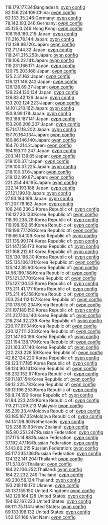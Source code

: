 118.179.177.34:Bangladesh: [ovpn config](vpn/118_179_177_34.ovpn)  
82.156.224.109:China: [ovpn config](vpn/82_156_224_109.ovpn)  
62.133.35.246:Germany: [ovpn config](vpn/62_133_35_246.ovpn)  
78.142.193.246:Germany: [ovpn config](vpn/78_142_193_246.ovpn)  
45.125.0.246:Hong Kong: [ovpn config](vpn/45_125_0_246.ovpn)  
106.159.180.215:Japan: [ovpn config](vpn/106_159_180_215.ovpn)  
111.216.78.144:Japan: [ovpn config](vpn/111_216_78_144.ovpn)  
112.138.98.120:Japan: [ovpn config](vpn/112_138_98_120.ovpn)  
112.71.144.32:Japan: [ovpn config](vpn/112_71_144_32.ovpn)  
118.241.215.253:Japan: [ovpn config](vpn/118_241_215_253.ovpn)  
119.106.22.141:Japan: [ovpn config](vpn/119_106_22_141.ovpn)  
119.231.166.171:Japan: [ovpn config](vpn/119_231_166_171.ovpn)  
120.75.203.168:Japan: [ovpn config](vpn/120_75_203_168.ovpn)  
125.2.31.162:Japan: [ovpn config](vpn/125_2_31_162.ovpn)  
126.121.146.242:Japan: [ovpn config](vpn/126_121_146_242.ovpn)  
126.126.89.27:Japan: [ovpn config](vpn/126_126_89_27.ovpn)  
126.224.130.134:Japan: [ovpn config](vpn/126_224_130_134.ovpn)  
126.83.42.126:Japan: [ovpn config](vpn/126_83_42_126.ovpn)  
133.202.124.223:Japan: [ovpn config](vpn/133_202_124_223.ovpn)  
14.101.210.162:Japan: [ovpn config](vpn/14_101_210_162.ovpn)  
150.9.99.178:Japan: [ovpn config](vpn/150_9_99_178.ovpn)  
153.188.187.141:Japan: [ovpn config](vpn/153_188_187_141.ovpn)  
153.206.208.207:Japan: [ovpn config](vpn/153_206_208_207.ovpn)  
157.147.118.202:Japan: [ovpn config](vpn/157_147_118_202.ovpn)  
157.70.164.134:Japan: [ovpn config](vpn/157_70_164_134.ovpn)  
160.86.146.140:Japan: [ovpn config](vpn/160_86_146_140.ovpn)  
164.70.214.2:Japan: [ovpn config](vpn/164_70_214_2.ovpn)  
194.193.111.247:Japan: [ovpn config](vpn/194_193_111_247.ovpn)  
203.141.139.65:Japan: [ovpn config](vpn/203_141_139_65.ovpn)  
219.100.37.1:Japan: [ovpn config](vpn/219_100_37_1.ovpn)  
219.100.37.225:Japan: [ovpn config](vpn/219_100_37_225.ovpn)  
219.100.37.6:Japan: [ovpn config](vpn/219_100_37_6.ovpn)  
219.122.99.87:Japan: [ovpn config](vpn/219_122_99_87.ovpn)  
221.254.46.195:Japan: [ovpn config](vpn/221_254_46_195.ovpn)  
222.14.193.188:Japan: [ovpn config](vpn/222_14_193_188.ovpn)  
27.121.199.10:Japan: [ovpn config](vpn/27_121_199_10.ovpn)  
27.83.184.169:Japan: [ovpn config](vpn/27_83_184_169.ovpn)  
61.207.78.162:Japan: [ovpn config](vpn/61_207_78_162.ovpn)  
106.248.236.2:Korea Republic of: [ovpn config](vpn/106_248_236_2.ovpn)  
116.127.20.123:Korea Republic of: [ovpn config](vpn/116_127_20_123.ovpn)  
118.39.238.28:Korea Republic of: [ovpn config](vpn/118_39_238_28.ovpn)  
119.198.192.65:Korea Republic of: [ovpn config](vpn/119_198_192_65.ovpn)  
119.199.77.126:Korea Republic of: [ovpn config](vpn/119_199_77_126.ovpn)  
119.66.54.109:Korea Republic of: [ovpn config](vpn/119_66_54_109.ovpn)  
121.135.99.174:Korea Republic of: [ovpn config](vpn/121_135_99_174.ovpn)  
121.147.158.173:Korea Republic of: [ovpn config](vpn/121_147_158_173.ovpn)  
121.168.212.61:Korea Republic of: [ovpn config](vpn/121_168_212_61.ovpn)  
125.130.196.30:Korea Republic of: [ovpn config](vpn/125_130_196_30.ovpn)  
125.135.106.101:Korea Republic of: [ovpn config](vpn/125_135_106_101.ovpn)  
125.142.85.60:Korea Republic of: [ovpn config](vpn/125_142_85_60.ovpn)  
14.56.199.158:Korea Republic of: [ovpn config](vpn/14_56_199_158.ovpn)  
175.121.37.70:Korea Republic of: [ovpn config](vpn/175_121_37_70.ovpn)  
175.127.130.53:Korea Republic of: [ovpn config](vpn/175_127_130_53.ovpn)  
175.211.41.177:Korea Republic of: [ovpn config](vpn/175_211_41_177.ovpn)  
175.211.45.158:Korea Republic of: [ovpn config](vpn/175_211_45_158.ovpn)  
203.254.112.127:Korea Republic of: [ovpn config](vpn/203_254_112_127.ovpn)  
210.178.90.234:Korea Republic of: [ovpn config](vpn/210_178_90_234.ovpn)  
211.197.189.150:Korea Republic of: [ovpn config](vpn/211_197_189_150.ovpn)  
211.227.104.140:Korea Republic of: [ovpn config](vpn/211_227_104_140.ovpn)  
218.234.32.239:Korea Republic of: [ovpn config](vpn/218_234_32_239.ovpn)  
220.117.97.34:Korea Republic of: [ovpn config](vpn/220_117_97_34.ovpn)  
220.127.111.203:Korea Republic of: [ovpn config](vpn/220_127_111_203.ovpn)  
221.147.90.196:Korea Republic of: [ovpn config](vpn/221_147_90_196.ovpn)  
221.154.138.179:Korea Republic of: [ovpn config](vpn/221_154_138_179.ovpn)  
221.163.37.140:Korea Republic of: [ovpn config](vpn/221_163_37_140.ovpn)  
222.233.228.59:Korea Republic of: [ovpn config](vpn/222_233_228_59.ovpn)  
42.82.124.220:Korea Republic of: [ovpn config](vpn/42_82_124_220.ovpn)  
58.123.117.185:Korea Republic of: [ovpn config](vpn/58_123_117_185.ovpn)  
58.124.90.141:Korea Republic of: [ovpn config](vpn/58_124_90_141.ovpn)  
58.232.152.67:Korea Republic of: [ovpn config](vpn/58_232_152_67.ovpn)  
59.11.187.154:Korea Republic of: [ovpn config](vpn/59_11_187_154.ovpn)  
59.12.225.78:Korea Republic of: [ovpn config](vpn/59_12_225_78.ovpn)  
59.13.196.253:Korea Republic of: [ovpn config](vpn/59_13_196_253.ovpn)  
59.8.74.190:Korea Republic of: [ovpn config](vpn/59_8_74_190.ovpn)  
61.84.223.249:Korea Republic of: [ovpn config](vpn/61_84_223_249.ovpn)  
113.211.209.213:Malaysia: [ovpn config](vpn/113_211_209_213.ovpn)  
85.239.33.4:Moldova Republic of: [ovpn config](vpn/85_239_33_4.ovpn)  
93.185.167.35:Moldova Republic of: [ovpn config](vpn/93_185_167_35.ovpn)  
94.141.98.90:Netherlands: [ovpn config](vpn/94_141_98_90.ovpn)  
125.238.19.63:New Zealand: [ovpn config](vpn/125_238_19_63.ovpn)  
185.80.251.247:Russian Federation: [ovpn config](vpn/185_80_251_247.ovpn)  
217.175.14.88:Russian Federation: [ovpn config](vpn/217_175_14_88.ovpn)  
37.192.47.116:Russian Federation: [ovpn config](vpn/37_192_47_116.ovpn)  
5.143.60.215:Russian Federation: [ovpn config](vpn/5_143_60_215.ovpn)  
85.117.235.136:Russian Federation: [ovpn config](vpn/85_117_235_136.ovpn)  
124.122.141.204:Thailand: [ovpn config](vpn/124_122_141_204.ovpn)  
171.5.13.61:Thailand: [ovpn config](vpn/171_5_13_61.ovpn)  
184.22.106.252:Thailand: [ovpn config](vpn/184_22_106_252.ovpn)  
184.22.232.249:Thailand: [ovpn config](vpn/184_22_232_249.ovpn)  
49.230.56.124:Thailand: [ovpn config](vpn/49_230_56_124.ovpn)  
193.218.118.170:Ukraine: [ovpn config](vpn/193_218_118_170.ovpn)  
45.137.155.150:United Kingdom: [ovpn config](vpn/45_137_155_150.ovpn)  
142.129.164.128:United States: [ovpn config](vpn/142_129_164_128.ovpn)  
194.62.167.223:United States: [ovpn config](vpn/194_62_167_223.ovpn)  
68.111.75.114:United States: [ovpn config](vpn/68_111_75_114.ovpn)  
69.133.198.132:United States: [ovpn config](vpn/69_133_198_132.ovpn)  
1.52.121.166:Viet Nam: [ovpn config](vpn/1_52_121_166.ovpn)  
